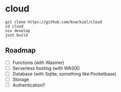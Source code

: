 # cloud

```
git clone https://github.com/knarkzel/cloud
cd cloud
nix develop
just build
```

## Roadmap

- [ ] Functions (with Wasmer)
- [ ] Serverless hosting (with WASIX)
- [ ] Database (with Sqlite, something like Pocketbase)
- [ ] Storage
- [ ] Authentication?

